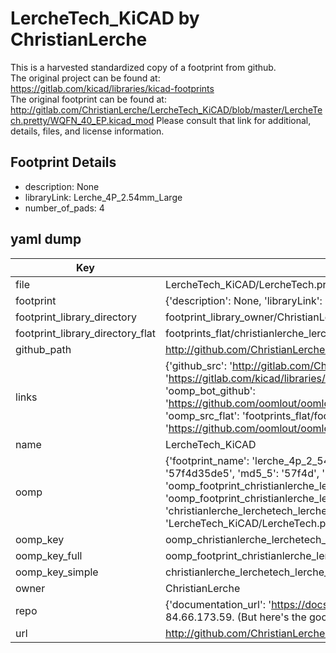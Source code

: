 # LercheTech_KiCAD by ChristianLerche  
This is a harvested standardized copy of a footprint from github.  
The original project can be found at:  
https://gitlab.com/kicad/libraries/kicad-footprints  
The original footprint can be found at:
http://gitlab.com/ChristianLerche/LercheTech_KiCAD/blob/master/LercheTech.pretty/WQFN_40_EP.kicad_mod
Please consult that link for additional, details, files, and license information.  
## Footprint Details
* description: None  
* libraryLink: Lerche_4P_2.54mm_Large  
* number_of_pads: 4  
## yaml dump  
| Key | Value |  
| --- | --- |  
| file | LercheTech_KiCAD/LercheTech.pretty/Lerche_4P_2.54mm_Large.kicad_mod |  
| footprint | {'description': None, 'libraryLink': 'Lerche_4P_2.54mm_Large', 'number_of_pads': 4} |  
| footprint_library_directory | footprint_library_owner/ChristianLerche_LercheTech_KiCAD |  
| footprint_library_directory_flat | footprints_flat/christianlerche_lerchetech_lerche_4p_2_54mm_large/working |  
| github_path | http://github.com/ChristianLerche/LercheTech_KiCAD/blob/master/LercheTech.pretty/Lerche_4P_2.54mm_Large.kicad_mod |  
| links | {'github_src': 'http://gitlab.com/ChristianLerche/LercheTech_KiCAD/blob/master/LercheTech.pretty/WQFN_40_EP.kicad_mod', 'github_src_repo': 'https://gitlab.com/kicad/libraries/kicad-footprints', 'oomp_bot': 'footprints/christianlerche_lerchetech_lerche_4p_2_54mm_large/working', 'oomp_bot_github': 'https://github.com/oomlout/oomlout_oomp_footprint_bot/tree/main/footprints/christianlerche_lerchetech_lerche_4p_2_54mm_large/working', 'oomp_src_flat': 'footprints_flat/footprints_flat/christianlerche_lerchetech_lerche_4p_2_54mm_large/working', 'oomp_src_flat_github': 'https://github.com/oomlout/oomlout_oomp_footprint_src/tree/main/footprints_flat/christianlerche_lerchetech_lerche_4p_2_54mm_large/working'} |  
| name | LercheTech_KiCAD |  
| oomp | {'footprint_name': 'lerche_4p_2_54mm_large', 'library_name': 'lerchetech', 'md5': '57f4d35de5085220842fe9c90174b017', 'md5_10': '57f4d35de5', 'md5_5': '57f4d', 'md5_6': '57f4d3', 'oomp_key': 'oomp_christianlerche_lerchetech_lerche_4p_2_54mm_large', 'oomp_key_extra': 'oomp_footprint_christianlerche_lerchetech_lerche_4p_2_54mm_large', 'oomp_key_full': 'oomp_footprint_christianlerche_lerchetech_lerche_4p_2_54mm_large_57f4d3', 'oomp_key_simple': 'christianlerche_lerchetech_lerche_4p_2_54mm_large', 'original_filename': 'LercheTech_KiCAD/LercheTech.pretty/Lerche_4P_2.54mm_Large.kicad_mod', 'owner_name': 'christianlerche'} |  
| oomp_key | oomp_christianlerche_lerchetech_lerche_4p_2_54mm_large |  
| oomp_key_full | oomp_footprint_christianlerche_lerchetech_lerche_4p_2_54mm_large |  
| oomp_key_simple | christianlerche_lerchetech_lerche_4p_2_54mm_large |  
| owner | ChristianLerche |  
| repo | {'documentation_url': 'https://docs.github.com/rest/overview/resources-in-the-rest-api#rate-limiting', 'message': "API rate limit exceeded for 84.66.173.59. (But here's the good news: Authenticated requests get a higher rate limit. Check out the documentation for more details.)"} |  
| url | http://github.com/ChristianLerche/LercheTech_KiCAD |  

